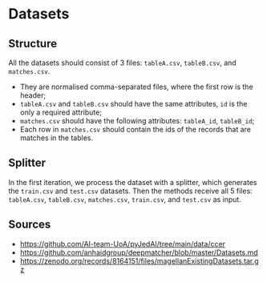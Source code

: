 # Datasets

## Structure

All the datasets should consist of 3 files: `tableA.csv`, `tableB.csv`, and `matches.csv`.

- They are normalised comma-separated files, where the first row is the header;
- `tableA.csv` and `tableB.csv` should have the same attributes, `id` is the only a required attribute;
- `matches.csv` should have the following attributes: `tableA_id`, `tableB_id`;
- Each row in `matches.csv` should contain the ids of the records that are matches in the tables.

## Splitter

In the first iteration, we process the dataset with a splitter, which generates the `train.csv` and `test.csv` datasets.
Then the methods receive all 5 files: `tableA.csv`, `tableB.csv`, `matches.csv`, `train.csv`, and `test.csv` as input.

## Sources
- https://github.com/AI-team-UoA/pyJedAI/tree/main/data/ccer
- https://github.com/anhaidgroup/deepmatcher/blob/master/Datasets.md
- https://zenodo.org/records/8164151/files/magellanExistingDatasets.tar.gz
